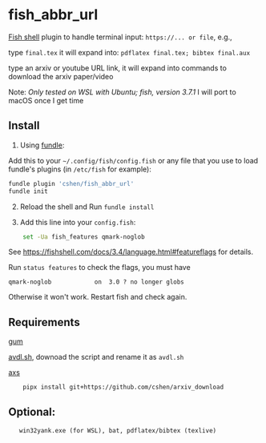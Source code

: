 # fish_abbr_url

[Fish shell](https://fishshell.com/) plugin to handle terminal input:
    ``https://... or file``, e.g.,

type ``final.tex``  it will expand into:
``pdflatex final.tex; bibtex final.aux``

type an arxiv or youtube URL link, it will expand into commands to download the arxiv paper/video


Note: *Only tested on WSL with Ubuntu; fish, version 3.7.1*
I will port to macOS once I get time

## Install
1. Using [fundle](https://github.com/danhper/fundle):

Add this to your ``~/.config/fish/config.fish``
 or any file that you use to load fundle's plugins (in ``/etc/fish`` for example):
```sh
fundle plugin 'cshen/fish_abbr_url'
fundle init
``` 

2. Reload the shell and Run ``fundle install``

3. Add this line into your ``config.fish``: 
```sh
    set -Ua fish_features qmark-noglob
```
See https://fishshell.com/docs/3.4/language.html#featureflags for details.

Run ``status features`` to check the flags, you must have 
```
qmark-noglob            on  3.0 ? no longer globs
```
Otherwise it won't work. Restart fish and check again.

## Requirements

[gum](https://github.com/charmbracelet/gum)
       
[avdl.sh](https://github.com/he2a/av-dl), downoad the script and rename it as ``avdl.sh``
       
[axs](https://github.com/cshen/arxiv_download) 

```sh
    pipx install git+https://github.com/cshen/arxiv_download
```

## Optional:
       win32yank.exe (for WSL), bat, pdflatex/bibtex (texlive)


